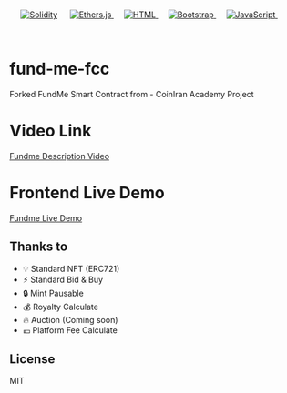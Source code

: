 <br/>
<p align="center">
  <a href="https://soliditylang.org/"><img src="https://img.shields.io/badge/Solidity-%5E0.8.0-green" alt="Solidity"></a> 
  &emsp;    
  <a href="https://docs.ethers.org/v5/" target="_blank"> 
   <img alt="Ethers.js" src="https://img.shields.io/badge/-Ethers.js-F16822?logo=Ethers.js&logoColor=white&style=plastic">
  </a>     
  &emsp; 
  <a href="https://www.w3.org/html/" target="_blank"> 
   <img alt="HTML" src="https://img.shields.io/badge/HTML5%20-%23E34F26.svg?style=plastic&logo=html5&logoColor=white">
  </a>   
  &emsp;
  <a href="https://getbootstrap.com/" target="_blank">
    <img alt="Bootstrap" src="https://img.shields.io/badge/Bootstrap%20-%231572B6.svg?style=plastic&logo=Bootstrap&logoColor=white">
  </a> 
   &emsp;
  <a href="https://developer.mozilla.org/en-US/docs/Web/JavaScript" target="_blank"> 
     <img alt="JavaScript" src="https://img.shields.io/badge/JavaScript%20-%23F7DF1E.svg?style=plastic&logo=javascript&logoColor=black">
   </a>
    &emsp;
</p>
<br/>

# fund-me-fcc

Forked FundMe Smart Contract from  - CoinIran Academy Project

# Video Link

<a href="https://mahdi.es/fundme/fundme.mp4" download>Fundme Description Video</a>

# Frontend Live Demo

<a href="https://mahdi.es/fundme/" target="_blank">Fundme Live Demo</a>

## Thanks to

- :bulb: Standard NFT (ERC721)
- :zap: Standard Bid & Buy
- :lock: Mint Pausable 
- :moneybag: Royalty Calculate
- :fire: Auction (Coming soon)
- :euro: Platform Fee Calculate


## License

MIT
